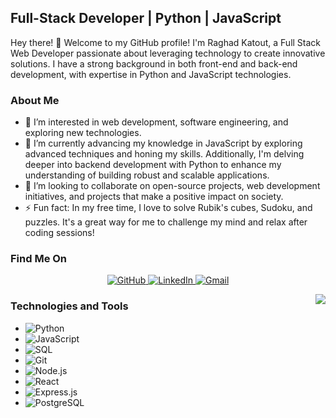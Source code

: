 ## Full-Stack Developer | Python | JavaScript

Hey there! 👋 Welcome to my GitHub profile! I'm Raghad Katout, a Full Stack Web Developer passionate about leveraging technology to create innovative solutions. I have a strong background in both front-end and back-end development, with expertise in Python and JavaScript technologies.

### About Me
- 👀 I’m interested in web development, software engineering, and exploring new technologies.
- 🌱 I’m currently advancing my knowledge in JavaScript by exploring advanced techniques and honing my skills. Additionally, I'm delving deeper into backend development with Python to enhance my understanding of building robust and scalable applications.
- 💞️ I’m looking to collaborate on open-source projects, web development initiatives, and projects that make a positive impact on society.
- ⚡ Fun fact: In my free time, I love to solve Rubik's cubes, Sudoku, and puzzles. It's a great way for me to challenge my mind and relax after coding sessions!

### Find Me On
<p align="center">
  <a href="https://github.com/Raghadkatout08" target="_blank">
    <img src="https://img.shields.io/badge/GitHub-%2312100E.svg?&style=for-the-badge&logo=Github&logoColor=white" alt="GitHub"/>
  </a>
  <a href="https://www.linkedin.com/in/raghad-katout-263949211/" target="_blank">
    <img src="https://img.shields.io/badge/LinkedIn-%2312100E.svg?&style=for-the-badge&logo=linkedin&logoColor=blue" alt="LinkedIn"/>
  </a>
  <a href="mailto:raghadkatout67@gmail.com" target="_blank">
    <img src="https://img.shields.io/badge/Gmail-%2312100E.svg?&style=for-the-badge&logo=gmail&logoColor=red" alt="Gmail"/>
  </a>
</p>

<img align="right" src="(https://github-readme-stats.vercel.app/api?username=raghadkatout08&count_private=true&show_icons=true&theme=dracula)">



### Technologies and Tools
- ![Python](https://img.shields.io/badge/-Python-000?&logo=Python)
- ![JavaScript](https://img.shields.io/badge/-JavaScript-000?&logo=JavaScript)
- ![SQL](https://img.shields.io/badge/-SQL-000?&logo=MySQL)
- ![Git](https://img.shields.io/badge/-Git-000?&logo=Git)
- ![Node.js](https://img.shields.io/badge/-Node.js-000?&logo=node.js)
- ![React](https://img.shields.io/badge/-React-000?&logo=React)
- ![Express.js](https://img.shields.io/badge/-Express.js-000?&logo=express)
- ![PostgreSQL](https://img.shields.io/badge/-PostgreSQL-000?&logo=postgresql)
